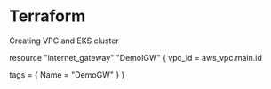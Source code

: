 # Terraform

Creating VPC and EKS cluster


resource "internet_gateway" "DemoIGW" {
  vpc_id = aws_vpc.main.id

  tags = {
    Name = "DemoGW" 
  }
}